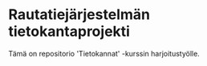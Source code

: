# Rautatiejärjestelmän tietokantaprojekti

Tämä on repositorio 'Tietokannat' -kurssin harjoitustyölle.
